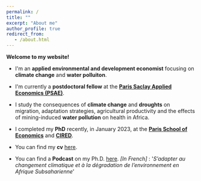 ```yaml
---
permalink: /
title: ""
excerpt: "About me"
author_profile: true
redirect_from: 
   - /about.html
---
```


__Welcome to my website!__


* I'm an __applied environmental and development economist__ focusing on __climate change__ and __water polluiton__.

* I'm currently a __postdoctoral fellow__ at the <a href="https://www.agroparistech.fr/recherche/unites-recherche/paris-saclay-applied-economics-psae">__Paris Saclay Applied Economics (PSAE)__</a>.

* I study the consequences of __climate change__ and __droughts__ on migration, adaptation strategies, agricultural productivity and the effects of mining-induced __water pollution__ on health in Africa. 

* I completed my __PhD__ recently, in January 2023, at the <a href="https://www.parisschoolofeconomics.eu/en/">__Paris School of Economics__</a> and <a href="https://www.centre-cired.fr/en/">__CIRED__</a>.

* You can find my __cv__ <a href="http://melaniegittard.github.io/files/CV_GITTARD.pdf">here</a>.

*  You can find a __Podcast__ on my Ph.D. <a href="https://ingenius.ecoledesponts.fr/articles/sadapter-au-changement-climatique-et-a-la-degradation-de-lenvironnement-en-afrique-subsaharienne/">here</a>.
  _[In French]_ :  '_S’adapter au changement climatique et à la dégradation de l’environnement en Afrique Subsaharienne_'
